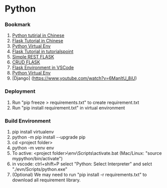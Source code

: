 # Python

### Bookmark
1. [Python tutirial in Chinese](https://www.liaoxuefeng.com/wiki/1016959663602400)
2. [Flask Tutorial in Chinese](http://www.pythondoc.com/flask-mega-tutorial/)
3. [Python Virtual Env](https://packaging.python.org/guides/installing-using-pip-and-virtual-environments/)
4. [Flask Tutorial in tutorialspoint](https://www.tutorialspoint.com/flask/index.htm)
5. [Simple REST FLASK](https://dzone.com/articles/restful-web-services-with-python-flask)
6. [CRUD FLASK](https://scotch.io/tutorials/build-a-crud-web-app-with-python-and-flask-part-one)
7. [Flask Environment in VSCode](https://code.visualstudio.com/docs/python/tutorial-flask)
8. [Python Virtual Env](https://uoa-eresearch.github.io/eresearch-cookbook/recipe/2014/11/26/python-virtual-env/)
9. [Django] (https://www.youtube.com/watch?v=6ManltU_8iU)

### Deployment
1. Run "pip freeze > requirements.txt" to create requirement.txt
2. Run "pip install requirement.txt" in virtual environment

### Build Environment
1. pip install virtualenv
2. python -m pip install --upgrade pip
3. cd \<project folder\>
4. python -m venv env
5. To active: \<project folder\>\env\Scripts\activate.bat (Mac/Linux: "source mypython/bin/activate")
6. in vscode: ctrl+shift+P select "Python: Select Interpreter" and selct "./evn/Scripts/python.exe"
7. (Optional) We may need to run "pip install -r requirements.txt" to download all requirement library.

